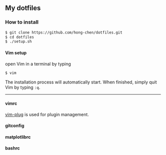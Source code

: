 ## My dotfiles

### How to install
```bash
$ git clone https://github.com/hong-chen/dotfiles.git
$ cd dotfiles
$ ./setup.sh
```
#### Vim setup
open Vim in a terminal by typing

```bash
$ vim
```
The installation process will automatically start. When finished, simply quit
Vim by typing `:q`.

-------------------

#### vimrc
[vim-plug](https://github.com/junegunn/vim-plug) is used for plugin management.


#### gitconfig

#### matplotlibrc

#### bashrc
